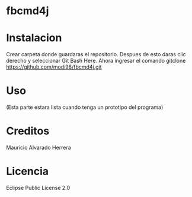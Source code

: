 # fbcmd4j

# Instalacion
Crear carpeta donde guardaras el repositorio.
Despues de esto daras clic derecho y seleccionar Git Bash Here.
Ahora ingresar el comando gitclone https://github.com/modi98/fbcmd4j.git

# Uso
(Esta parte estara lista cuando tenga un prototipo del programa)

# Creditos
Mauricio Alvarado Herrera

# Licencia
Eclipse Public License 2.0
